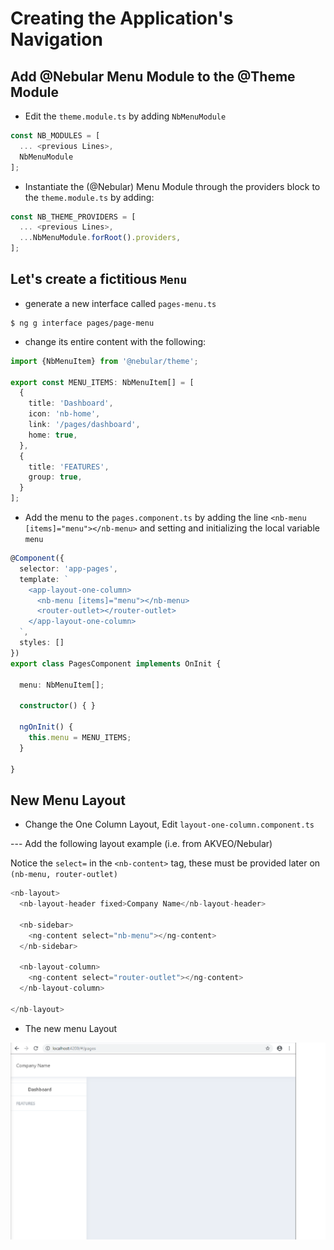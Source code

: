 # Creating the Application's Navigation

## Add @Nebular Menu Module to the @Theme Module

* Edit the `theme.module.ts` by adding `NbMenuModule`

```Typescript
const NB_MODULES = [
  ... <previous Lines>,
  NbMenuModule
];
```

* Instantiate the (@Nebular) Menu Module through the providers block to the `theme.module.ts` by adding:

```Typescript
const NB_THEME_PROVIDERS = [
  ... <previous Lines>,
  ...NbMenuModule.forRoot().providers,
];
```

## Let's create a fictitious `Menu`

* generate a new interface called `pages-menu.ts` 

```
$ ng g interface pages/page-menu
```

* change its entire content with the following:

```Typescript
import {NbMenuItem} from '@nebular/theme';

export const MENU_ITEMS: NbMenuItem[] = [
  {
    title: 'Dashboard',
    icon: 'nb-home',
    link: '/pages/dashboard',
    home: true,
  },
  {
    title: 'FEATURES',
    group: true,
  }
];

```

* Add the menu to the `pages.component.ts` by adding the line `<nb-menu [items]="menu"></nb-menu>` and setting and initializing the local variable `menu`

```Typescript
@Component({
  selector: 'app-pages',
  template: `
    <app-layout-one-column>
      <nb-menu [items]="menu"></nb-menu>
      <router-outlet></router-outlet>
    </app-layout-one-column>
  `,
  styles: []
})
export class PagesComponent implements OnInit {

  menu: NbMenuItem[];

  constructor() { }

  ngOnInit() {
    this.menu = MENU_ITEMS;
  }

}
```

## New Menu Layout

* Change the One Column Layout, Edit `layout-one-column.component.ts`

--- Add the following layout example (i.e. from AKVEO/Nebular) 

Notice the `select=` in the `<nb-content>` tag, these must be provided later on `(nb-menu, router-outlet)`

```Typescript
<nb-layout>
  <nb-layout-header fixed>Company Name</nb-layout-header>
  
  <nb-sidebar>
    <ng-content select="nb-menu"></ng-content>
  </nb-sidebar>
  
  <nb-layout-column>
    <ng-content select="router-outlet"></ng-content>
  </nb-layout-column>
  
</nb-layout>
```

* The new menu Layout

![image](Menu-LO.png)

